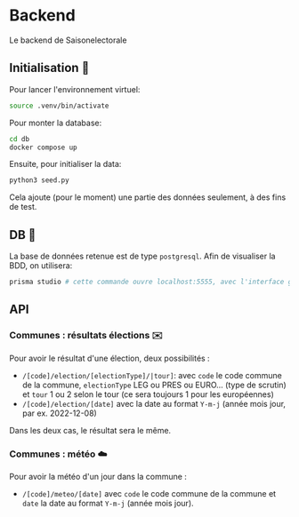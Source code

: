 # Backend
Le backend de Saisonelectorale

## Initialisation 🚀
Pour lancer l'environnement virtuel:
```bash
source .venv/bin/activate
```
Pour monter la database:
````bash
cd db
docker compose up
````
Ensuite, pour initialiser la data:
```bash
python3 seed.py
```
Cela ajoute (pour le moment) une partie des données seulement, à des fins de test. 



## DB 🫙
La base de données retenue est de type `postgresql`. Afin de visualiser la BDD, on utilisera:

```bash
prisma studio # cette commande ouvre localhost:5555, avec l'interface graphique Prisma de la BDD
```


## API

### Communes : résultats élections ✉️

Pour avoir le résultat d'une élection, deux possibilités : 
- `/[code]/election/[electionType]/|tour]`: avec `code` le code commune de la commune, `electionType` LEG ou PRES ou EURO... (type de scrutin) et `tour` 1 ou 2 selon le tour (ce sera toujours 1 pour les européennes)
- `/[code]/election/[date]` avec la date au format `Y-m-j` (année mois jour, par ex. 2022-12-08)

Dans les deux cas, le résultat sera le même.

### Communes : météo ☁️
Pour avoir la météo d'un jour dans la commune :
- `/[code]/meteo/[date]` avec `code` le code commune de la commune et `date` la date au format `Y-m-j` (année mois jour).

